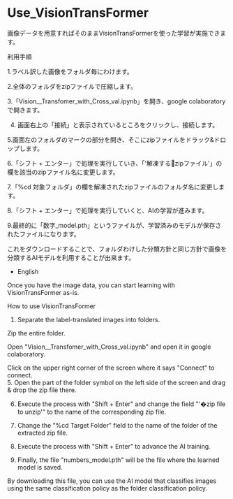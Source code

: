 # Use_VisionTransFormer
画像データを用意すればそのままVisionTransFormerを使った学習が実施できます。

利用手順

1.ラベル訳した画像をフォルダ毎にわけます。

2.全体のフォルダをzipファイルで圧縮します。

3.「Vision__Transfomer_with_Cross_val.ipynb」を開き、google colaboratoryで開きます。

4. 画面右上の「接続」と表示されているところをクリックし、接続します。

5.画面左のフォルダのマークの部分を開き、そこにzipファイルをドラック&ドロップします。

6.「シフト + エンター」で処理を実行していき、「'解凍するzipファイル'」の欄を該当のzipファイル名に変更します。

7.「%cd 対象フォルダ」の欄を解凍されたzipファイルのフォルダ名に変更します。

8.「シフト + エンター」で処理を実行していくと、AIの学習が進みます。

9.最終的に「数字_model.pth」というファイルが、学習済みのモデルが保存されたファイルになります。

これをダウンロードすることで、フォルダわけした分類方針と同じ方針で画像を分類するAIモデルを利用することが出来ます。
  
- English

Once you have the image data, you can start learning with VisionTransFormer as-is.

How to use VisionTransFormer

1. Separate the label-translated images into folders.  

Zip the entire folder.  

Open "Vision__Transfomer_with_Cross_val.ipynb" and open it in google colaboratory.  

Click on the upper right corner of the screen where it says "Connect" to connect.  
5. Open the part of the folder symbol on the left side of the screen and drag & drop the zip file there.  

6. Execute the process with "Shift + Enter" and change the field "'�zip file to unzip'" to the name of the corresponding zip file.  

7. Change the "%cd Target Folder" field to the name of the folder of the extracted zip file.  

8. Execute the process with "Shift + Enter" to advance the AI training.  

9. Finally, the file "numbers_model.pth" will be the file where the learned model is saved.  

By downloading this file, you can use the AI model that classifies images using the same classification policy as the folder classification policy.  
